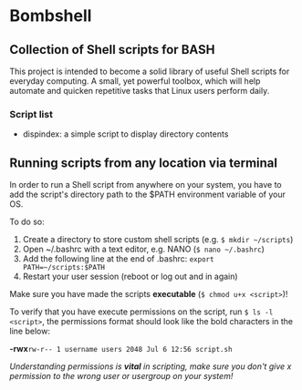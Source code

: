 # Bombshell
## Collection of Shell scripts for BASH

This project is intended to become a solid library of useful Shell scripts for 
everyday computing. A small, yet powerful toolbox, which will help automate and 
quicken repetitive tasks that Linux users perform daily.

### Script list

*	dispindex:	a simple script to display directory contents

## Running scripts from any location via terminal

In order to run a Shell script from anywhere on your system, you have to 
add the script's directory path to the $PATH environment variable of your OS.

To do so:

1.	Create a directory to store custom shell scripts (e.g. `$ mkdir ~/scripts`)
2.	Open ~/.bashrc with a text editor, e.g. NANO (`$ nano ~/.bashrc`)
3.	Add the following line at the end of .bashrc: `export PATH=~/scripts:$PATH`
4.	Restart your user session (reboot or log out and in again)

Make sure you have made the scripts **executable** (`$ chmod u+x <script>`)!

To verify that you have execute permissions on the script, run `$ ls -l <script>`, 
the permissions format should look like the bold characters in the line below:

**-rwx**`rw-r-- 1 username users 2048 Jul 6 12:56 script.sh`

*Understanding permissions is ***vital*** in scripting, make sure you don't give x 
permission to the wrong user or usergroup on your system!*

